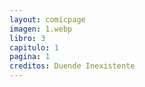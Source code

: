 ```yaml
---
layout: comicpage
imagen: 1.webp
libro: 3
capitulo: 1
pagina: 1
creditos: Duende Inexistente
---
```


